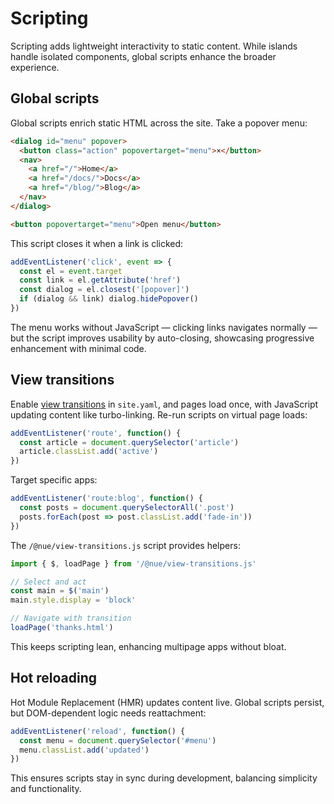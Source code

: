 
# Scripting

Scripting adds lightweight interactivity to static content. While islands handle isolated components, global scripts enhance the broader experience.


## Global scripts

Global scripts enrich static HTML across the site. Take a popover menu:

```html
<dialog id="menu" popover>
  <button class="action" popovertarget="menu">×</button>
  <nav>
    <a href="/">Home</a>
    <a href="/docs/">Docs</a>
    <a href="/blog/">Blog</a>
  </nav>
</dialog>

<button popovertarget="menu">Open menu</button>
```

This script closes it when a link is clicked:

```js
addEventListener('click', event => {
  const el = event.target
  const link = el.getAttribute('href')
  const dialog = el.closest('[popover]')
  if (dialog && link) dialog.hidePopover()
})
```

The menu works without JavaScript — clicking links navigates normally — but the script improves usability by auto-closing, showcasing progressive enhancement with minimal code.

## View transitions

Enable [view transitions](view-transitions.html) in `site.yaml`, and pages load once, with JavaScript updating content like turbo-linking. Re-run scripts on virtual page loads:

```js
addEventListener('route', function() {
  const article = document.querySelector('article')
  article.classList.add('active')
})
```

Target specific apps:

```js
addEventListener('route:blog', function() {
  const posts = document.querySelectorAll('.post')
  posts.forEach(post => post.classList.add('fade-in'))
})
```

The `/@nue/view-transitions.js` script provides helpers:

```js
import { $, loadPage } from '/@nue/view-transitions.js'

// Select and act
const main = $('main')
main.style.display = 'block'

// Navigate with transition
loadPage('thanks.html')
```

This keeps scripting lean, enhancing multipage apps without bloat.

## Hot reloading

Hot Module Replacement (HMR) updates content live. Global scripts persist, but DOM-dependent logic needs reattachment:

```js
addEventListener('reload', function() {
  const menu = document.querySelector('#menu')
  menu.classList.add('updated')
})
```

This ensures scripts stay in sync during development, balancing simplicity and functionality.
